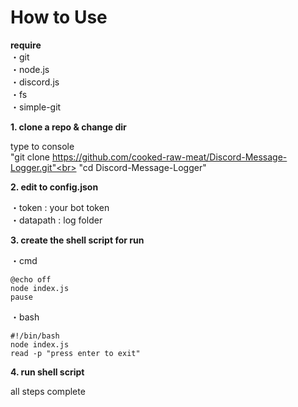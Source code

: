 # How to Use

**require**<br>
・git<br>
・node.js<br>
・discord.js<br>
・fs<br>
・simple-git<br>

**1. clone a repo & change dir**<br>

type to console<br>
"git clone https://github.com/cooked-raw-meat/Discord-Message-Logger.git"<br>
"cd Discord-Message-Logger"

**2. edit to config.json**<br>

・token    : your bot token<br>
・datapath : log folder

**3. create the shell script for run**<br>

・cmd
```
@echo off
node index.js
pause
```
・bash
```
#!/bin/bash
node index.js
read -p "press enter to exit"
```

**4. run shell script**<br>

all steps complete

